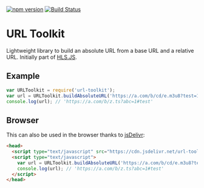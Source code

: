 [![npm version](https://badge.fury.io/js/url-toolkit.svg)](https://badge.fury.io/js/url-toolkit)
[![Build Status](https://travis-ci.org/tjenkinson/url-toolkit.svg?branch=master)](https://travis-ci.org/tjenkinson/url-toolkit)

# URL Toolkit
Lightweight library to build an absolute URL from a base URL and a relative URL. Initially part of [HLS.JS](https://github.com/dailymotion/hls.js).

## Example
```javascript
var URLToolkit = require('url-toolkit');
var url = URLToolkit.buildAbsoluteURL('https://a.com/b/cd/e.m3u8?test=1#something', '../z.ts?abc=1#test');
console.log(url); // 'https://a.com/b/z.ts?abc=1#test'
```

## Browser
This can also be used in the browser thanks to [jsDelivr](https://github.com/jsdelivr/jsdelivr):
```html
<head>
  <script type="text/javascript" src="https://cdn.jsdelivr.net/url-toolkit/latest/url-toolkit.js"></script>
  <script type="text/javascript">
    var url = URLToolkit.buildAbsoluteURL('https://a.com/b/cd/e.m3u8?test=1#something', '../z.ts?abc=1#test');
    console.log(url); // 'https://a.com/b/z.ts?abc=1#test'
  </script>
</head>
```
